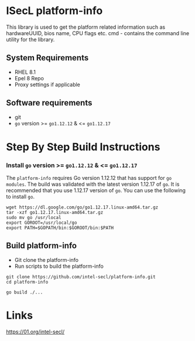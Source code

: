 # ISecL platform-info

This library is used to get the platform related information such as hardwareUUID, bios name, CPU flags etc.
cmd - contains the command line utility for the library.

## System Requirements
- RHEL 8.1
- Epel 8 Repo
- Proxy settings if applicable

## Software requirements
- git
- `go` version >= `go1.12.12` & <= `go1.12.17`

# Step By Step Build Instructions

### Install `go` version >= `go1.12.12` & <= `go1.12.17`
The `platform-info` requires Go version 1.12.12 that has support for `go modules`. The build was validated with the latest version 1.12.17 of `go`. It is recommended that you use 1.12.17 version of `go`. You can use the following to install `go`.
```shell
wget https://dl.google.com/go/go1.12.17.linux-amd64.tar.gz
tar -xzf go1.12.17.linux-amd64.tar.gz
sudo mv go /usr/local
export GOROOT=/usr/local/go
export PATH=$GOPATH/bin:$GOROOT/bin:$PATH
```

## Build platform-info

- Git clone the platform-info
- Run scripts to build the platform-info

```shell
git clone https://github.com/intel-secl/platform-info.git
cd platform-info
```
```shell
go build ./...
```

# Links
https://01.org/intel-secl/

